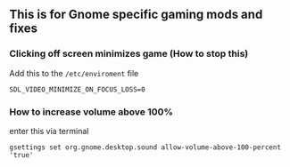 

## This is for Gnome specific gaming mods and fixes


### Clicking off screen minimizes game (How to stop this)
Add this to the `/etc/enviroment` file
```
SDL_VIDEO_MINIMIZE_ON_FOCUS_LOSS=0
```

### How to increase volume above 100%
enter this via terminal
```
gsettings set org.gnome.desktop.sound allow-volume-above-100-percent 'true'
```
